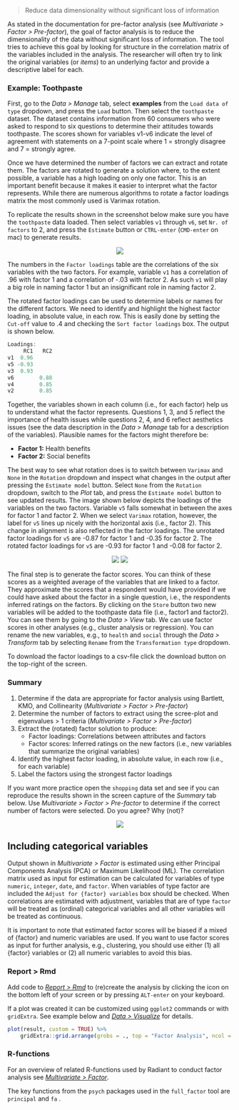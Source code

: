 > Reduce data dimensionality without significant loss of information

As stated in the documentation for pre-factor analysis (see _Multivariate > Factor > Pre-factor_), the goal of factor analysis is to reduce the dimensionality of the data without significant loss of information. The tool tries to achieve this goal by looking for structure in the correlation matrix of the variables included in the analysis. The researcher will often try to link the original variables (or _items_) to an underlying factor and provide a descriptive label for each.

### Example: Toothpaste

First, go to the _Data > Manage_ tab, select **examples** from the `Load data of type` dropdown, and press the `Load` button. Then select the `toothpaste` dataset. The dataset contains information from 60 consumers who were asked to respond to six questions to determine their attitudes towards toothpaste. The scores shown for variables v1-v6 indicate the level of agreement with statements on a 7-point scale where 1 = strongly disagree and 7 = strongly agree.

Once we have determined the number of factors we can extract and rotate them. The factors are rotated to generate a solution where, to the extent possible, a variable has a high loading on only one factor. This is an important benefit because it makes it easier to interpret what the factor represents. While there are numerous algorithms to rotate a factor loadings matrix the most commonly used is Varimax rotation.

To replicate the results shown in the screenshot below make sure you have the `toothpaste` data loaded. Then select variables `v1` through `v6`, set `Nr. of factors` to 2, and press the `Estimate` button or `CTRL-enter` (`CMD-enter` on mac) to generate results.

<p align="center"><img src="figures_multivariate/full_factor_summary.png"></p>

The numbers in the `Factor loadings` table are the correlations of the six variables with the two factors. For example, variable `v1` has a correlation of .96 with factor 1 and a correlation of -.03 with factor 2. As such `v1` will play a big role in naming factor 1 but an insignificant role in naming factor 2.

The rotated factor loadings can be used to determine labels or names for the different factors. We need to identify and highlight the highest factor loading, in absolute value, in each row. This is easily done by setting the `Cut-off` value to .4 and checking the `Sort factor loadings` box. The output is shown below.

```r
Loadings:
     RC1   RC2
v1  0.96
v5 -0.93
v3  0.93
v6        0.88
v4        0.85
v2        0.85
```

Together, the variables shown in each column (i.e., for each factor) help us to understand what the factor represents. Questions 1, 3, and 5 reflect the importance of health issues while questions 2, 4, and 6 reflect aesthetics issues (see the data description in the _Data > Manage_ tab for a description of the variables). Plausible names for the factors might therefore be:

* **Factor 1:** Health benefits
* **Factor 2:** Social benefits

The best way to see what rotation does is to switch between `Varimax` and `None` in the `Rotation` dropdown and inspect what changes in the output after pressing the `Estimate model` button. Select `None` from the `Rotation` dropdown, switch to the _Plot_ tab, and press the `Estimate model` button to see updated results. The image shown below depicts the loadings of the variables on the two factors. Variable `v5` falls somewhat in between the axes for factor 1 and factor 2. When we select `Varimax` rotation, however, the label for `v5` lines up nicely with the horizontal axis (i.e., factor 2). This change in alignment is also reflected in the factor loadings. The unrotated factor loadings for `v5` are -0.87 for factor 1 and -0.35 for factor 2. The rotated factor loadings for `v5` are -0.93 for factor 1 and -0.08 for factor 2.

<p align="center"><img src="figures_multivariate/full_factor_plot.png"> <img src="figures_multivariate/full_factor_plot_rotation.png"></p>

The final step is to generate the factor scores. You can think of these scores as a weighted average of the variables that are linked to a factor. They approximate the scores that a respondent would have provided if we could have asked about the factor in a single question, i.e., the respondents inferred ratings on the factors. By clicking on the `Store` button two new variables will be added to the toothpaste data file (i.e., factor1 and factor2). You can see them by going to the _Data > View_ tab. We can use factor scores in other analyses (e.g., cluster analysis or regression). You can rename the new variables, e.g., to `health` and `social` through the _Data > Transform_ tab by selecting `Rename` from the `Transformation type` dropdown.

To download the factor loadings to a csv-file click the download button on the top-right of the screen.

### Summary

1. Determine if the data are appropriate for factor analysis using Bartlett, KMO, and Collinearity (_Multivariate > Factor > Pre-factor_)
2. Determine the number of factors to extract using the scree-plot and eigenvalues > 1 criteria (_Multivariate > Factor > Pre-factor_)
3. Extract the (rotated) factor solution to produce:
	- Factor loadings: Correlations between attributes and factors
	- Factor scores: Inferred ratings on the new factors (i.e., new variables that summarize the original variables)
5. Identify the highest factor loading, in absolute value, in each row (i.e., for each variable)
4. Label the factors using the strongest factor loadings

If you want more practice open the `shopping` data set and see if you can reproduce the results shown in the screen capture of the _Summary_ tab below. Use _Multivariate > Factor > Pre-factor_ to determine if the correct number of factors were selected. Do you agree? Why (not)?

<p align="center"><img src="figures_multivariate/full_factor_summary_shopping.png"></p>

## Including categorical variables

Output shown in _Multivariate > Factor_ is estimated using either Principal Components Analysis (PCA) or Maximum Likelihood (ML). The correlation matrix used as input for estimation can be calculated for variables of type `numeric`, `integer`, `date`, and `factor`. When variables of type factor are included the `Adjust for {factor} variables` box should be checked. When correlations are estimated with adjustment, variables that are of type `factor` will be treated as (ordinal) categorical variables and all other variables will be treated as continuous.

It is important to note that estimated factor scores will be biased if a mixed of {factor} and numeric variables are used. If you want to use factor scores as input for further analysis, e.g., clustering, you should use either (1) all {factor} variables or (2) all numeric variables to avoid this bias.

### Report > Rmd

Add code to <a href="https://radiant-rstats.github.io/docs/data/report_rmd.html" target="_blank">_Report > Rmd_</a> to (re)create the analysis by clicking the <i title="report results" class="fa fa-edit"></i> icon on the bottom left of your screen or by pressing `ALT-enter` on your keyboard. 

If a plot was created it can be customized using `ggplot2` commands or with `gridExtra`. See example below and <a href="https://radiant-rstats.github.io/docs/data/visualize.html" target="_blank">_Data > Visualize_</a> for details.

```r
plot(result, custom = TRUE) %>%
	gridExtra::grid.arrange(grobs = ., top = "Factor Analysis", ncol = 2)
```

### R-functions

For an overview of related R-functions used by Radiant to conduct factor analysis see <a href = "https://radiant-rstats.github.io/radiant.multivariate/reference/index.html#section-multivariate-factor" target="_blank">_Multivariate > Factor_</a>.

The key functions from the `psych` packages used in the `full_factor` tool are `principal` and `fa` . 
